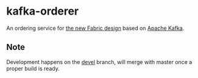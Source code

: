 # kafka-orderer

An ordering service for [the new Fabric design](https://github.com/hyperledger/fabric/wiki/Next-Consensus-Architecture-Proposal) based on [Apache Kafka](http://kafka.apache.org).

## Note

Development happens on the [devel](https://github.com/kchristidis/kafka-orderer/tree/devel) branch, will merge with master once a proper build is ready.
